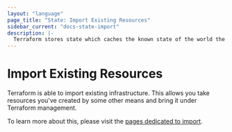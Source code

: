 ```yaml
---
layout: "language"
page_title: "State: Import Existing Resources"
sidebar_current: "docs-state-import"
description: |-
  Terraform stores state which caches the known state of the world the last time Terraform ran.
---
```


# Import Existing Resources

Terraform is able to import existing infrastructure. This allows you take
resources you've created by some other means and bring it under Terraform management.

To learn more about this, please visit the
[pages dedicated to import](/docs/import/index.html).

